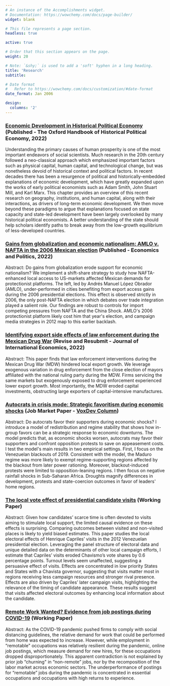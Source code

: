 ```yaml
---
# An instance of the Accomplishments widget.
# Documentation: https://wowchemy.com/docs/page-builder/
widget: blank

# This file represents a page section.
headless: true

active: true

# Order that this section appears on the page.
weight: 20

# Note: `&shy;` is used to add a 'soft' hyphen in a long heading.
title: 'Research'
subtitle:

# Date format
#   Refer to https://wowchemy.com/docs/customization/#date-format
date_format: Jan 2006

design:
  columns: '2'
---
```

### [Economic Development in Historical Political Economy](https://josemoralesarilla.com/uploads/paper_06_hpechapter.pdf) (Published - The Oxford Handbook of Historical Political Economy, 2022)
Understanding the primary causes of human prosperity is one of the most important endeavors of social scientists. Much research in the 20th century followed a neo-classical approach which emphasized important factors such as physical capital, human capital, and technological change, but was nonetheless devoid of historical context and political factors. In recent decades there has been a resurgence of political and historically-embedded explanations of economic development, which have greatly expanded upon the works of early political economists such as Adam Smith, John Stuart Mill, and Karl Marx. This chapter provides an overview of this recent research on geography, institutions, and human capital, along with their interactions, as drivers of long-term economic development. We then move beyond these paradigms to argue that explanations focused on state capacity and state-led development have been largely overlooked by many historical political economists. A better understanding of the state should help scholars identify paths to break away from the low-growth equilibrium of less-developed countries.

### [Gains from globalization and economic nationalism: AMLO v. NAFTA in the 2006 Mexican election](https://josemoralesarilla.com/uploads/paper_02_AMLO.pdf) (Published - Economics and Politics, 2022)
Abstract: Do gains from globalization erode support for economic nationalism? We implement a shift-share strategy to study how NAFTA-enhanced local access to US-markets affected Mexican demands for protectionist platforms. The left, led by Andrés Manuel López Obrador (AMLO), under-performed in cities benefiting from export access gains during the 2006 presidential elections. This effect is observed strictly in 2006, the only post-NAFTA election in which debates over trade integration played a salient role. Our findings are robust to controls for import competing pressures from NAFTA and the China Shock. AMLO's 2006 protectionist platform likely cost him that year's election, and campaign media strategies in 2012 map to this earlier backlash.

### [Identifying export side effects of law enforcement during the Mexican Drug War](https://josemoralesarilla.com/uploads/paper_03_WoD.pdf) (Revise and Resubmit - Journal of International Economics, 2022)
Abstract: This paper finds that law enforcement interventions during the Mexican Drug War (MDW) hindered local export growth. We leverage exogenous variation in drug enforcement from the close election of mayors affiliated with the national ruling party during the MDW. Firms servicing the same markets but exogenously exposed to drug enforcement experienced lower export growth. Most importantly, the MDW eroded capital investments, obstructing large exporters of capital-intensive manufactures.

### [Autocrats in crisis mode: Strategic favoritism during economic shocks](https://josemoralesarilla.com/uploads/paper_01_autocrats.pdf) (Job Market Paper - [VoxDev Column](https://voxdev.org/topic/institutions-political-economy/autocrats-crisis-mode-how-dictators-adapt-distributive-choices-during-economic-shocks))
Abstract: Do autocrats favor their supporters during economic shocks? I introduce a model of redistribution and regime stability that shows how in-group favors can be a strategic response to economic downturns. The model predicts that, as economic shocks worsen, autocrats may favor their supporters and confront opposition protests to save on appeasement costs. I test the model's main results in two empirical settings. First, I focus on the Venezuelan blackouts of 2019. Consistent with the model, the Maduro regime was more likely to exempt regime-supporting regions affected by the blackout from later power rationing. Moreover, blackout-induced protests were limited to opposition-leaning regions. I then focus on negative rainfall shocks in Sub-Saharan Africa. Droughts magnify differences in development, protests and state-coercion outcomes in favor of leaders' home regions.

### [The local vote effect of presidential candidate visits](https://josemoralesarilla.com/uploads/paper_04_HCR.pdf) (Working Paper)
Abstract: Given how candidates’ scarce time is often devoted to visits aiming to stimulate local support, the limited causal evidence on these effects is surprising. Comparing outcomes between visited and non-visited places is likely to yield biased estimates. This paper studies the local electoral effects of Henrique Capriles’ visits in the 2012 Venezuelan presidential election. Leveraging the panel structure of electoral data and unique detailed data on the determinants of other local campaign efforts, I estimate that Capriles’ visits eroded Chavismo’s vote shares by 0.6 percentage points. Turnout levels seem unaffected, suggesting a persuasive effect of visits. Effects are concentrated in low priority States and States with a Chavista governor, suggesting that visits matter most in regions receiving less campaign resources and stronger rival presence. Effects are also driven by Capriles’ later campaign visits, highlighting the relevance of the timing of candidate appearance. These results suggest that visits affected electoral outcomes by enhancing local information about the candidate.

### [Remote Work Wanted? Evidence from job postings during COVID-19](https://josemoralesarilla.com/uploads/paper_05_Covid.pdf) (Working Paper)
Abstract: As the COVID-19 pandemic pushed firms to comply with social distancing guidelines, the relative demand for work that could be performed from home was expected to increase. However, while employment in “remotable" occupations was relatively resilient during the pandemic, online job postings, which measure demand for new hires, for these occupations dropped disproportionately. This apparent contradiction is not explained by prior job “churning" in “non-remote” jobs, nor by the recomposition of the labor market across economic sectors. The underperformance of postings for “remotable” jobs during the pandemic is concentrated in essential occupations and occupations with high returns to experience.
